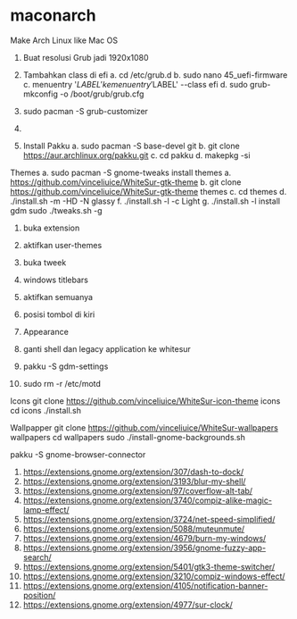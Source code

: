# maconarch
Make Arch Linux like Mac OS
1. Buat resolusi Grub jadi 1920x1080
2. Tambahkan class di efi
a. cd /etc/grub.d
b. sudo nano 45_uefi-firmware
c. menuentry '$LABEL' ke menuentry '$LABEL' --class efi
d. sudo grub-mkconfig -o /boot/grub/grub.cfg

1. sudo pacman -S grub-customizer
2. 

1. Install Pakku
a. sudo pacman -S base-devel git
b. git clone https://aur.archlinux.org/pakku.git
c. cd pakku
d. makepkg -si

Themes
a. sudo pacman -S gnome-tweaks
install themes
a. https://github.com/vinceliuice/WhiteSur-gtk-theme
b. git clone https://github.com/vinceliuice/WhiteSur-gtk-theme themes
c. cd themes
d. ./install.sh -m -HD -N glassy
f. ./install.sh -l -c Light
g. ./install.sh -l
install gdm
sudo ./tweaks.sh -g

1. buka extension
2. aktifkan user-themes
1. buka tweek
2. windows titlebars
3. aktifkan semuanya
4. posisi tombol di kiri
5. Appearance
6. ganti shell dan legacy application ke whitesur

1. pakku -S gdm-settings
2. sudo rm -r /etc/motd


Icons
git clone https://github.com/vinceliuice/WhiteSur-icon-theme icons
cd icons
./install.sh

Wallpapper
git clone https://github.com/vinceliuice/WhiteSur-wallpapers wallpapers
cd wallpapers
sudo ./install-gnome-backgrounds.sh


pakku -S gnome-browser-connector
1. https://extensions.gnome.org/extension/307/dash-to-dock/
2. https://extensions.gnome.org/extension/3193/blur-my-shell/
3. https://extensions.gnome.org/extension/97/coverflow-alt-tab/
4. https://extensions.gnome.org/extension/3740/compiz-alike-magic-lamp-effect/
5. https://extensions.gnome.org/extension/3724/net-speed-simplified/
6. https://extensions.gnome.org/extension/5088/muteunmute/
7. https://extensions.gnome.org/extension/4679/burn-my-windows/
8. https://extensions.gnome.org/extension/3956/gnome-fuzzy-app-search/
9. https://extensions.gnome.org/extension/5401/gtk3-theme-switcher/
10. https://extensions.gnome.org/extension/3210/compiz-windows-effect/
11. https://extensions.gnome.org/extension/4105/notification-banner-position/
12. https://extensions.gnome.org/extension/4977/sur-clock/
